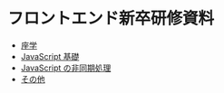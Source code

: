 # フロントエンド新卒研修資料

- [座学](./practical)
- [JavaScript 基礎](./es2015_handson)
- [JavaScript の非同期処理](./async_handson)
- [その他](./others)
